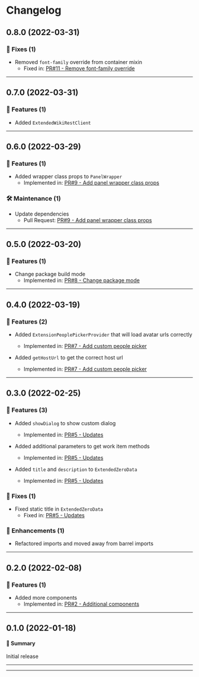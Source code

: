 # Changelog

## 0.8.0 (2022-03-31)

### 🐛 Fixes (1)

- Removed `font-family` override from container mixin
  - Fixed in: [PR#11 - Remove font-family override](https://github.com/joachimdalen/azdevops-ext-core/pull/11)

---

## 0.7.0 (2022-03-31)

### 🚀 Features (1)

- Added `ExtendedWikiRestClient`

---

## 0.6.0 (2022-03-29)

### 🚀 Features (1)

- Added wrapper class props to `PanelWrapper`
  - Implemented in: [PR#9 - Add panel wrapper class props](https://github.com/joachimdalen/azdevops-ext-core/pull/9)

### 🛠️ Maintenance (1)

- Update dependencies
  - Pull Request: [PR#9 - Add panel wrapper class props](https://github.com/joachimdalen/azdevops-ext-core/pull/9)

---

## 0.5.0 (2022-03-20)

### 🚀 Features (1)

- Change package build mode
  - Implemented in: [PR#8 - Change package mode](https://github.com/joachimdalen/azdevops-ext-core/pull/8)

---

## 0.4.0 (2022-03-19)

### 🚀 Features (2)

- Added `ExtensionPeoplePickerProvider` that will load avatar urls correctly

  - Implemented in: [PR#7 - Add custom people picker](https://github.com/joachimdalen/azdevops-ext-core/pull/7)

- Added `getHostUrl` to get the correct host url
  - Implemented in: [PR#7 - Add custom people picker](https://github.com/joachimdalen/azdevops-ext-core/pull/7)

---

## 0.3.0 (2022-02-25)

### 🚀 Features (3)

- Added `showDialog` to show custom dialog

  - Implemented in: [PR#5 - Updates](https://github.com/joachimdalen/azdevops-ext-core/pull/5)

- Added additional parameters to get work item methods

  - Implemented in: [PR#5 - Updates](https://github.com/joachimdalen/azdevops-ext-core/pull/5)

- Added `title` and `description` to `ExtendedZeroData`
  - Implemented in: [PR#5 - Updates](https://github.com/joachimdalen/azdevops-ext-core/pull/5)

### 🐛 Fixes (1)

- Fixed static title in `ExtendedZeroData`
  - Fixed in: [PR#5 - Updates](https://github.com/joachimdalen/azdevops-ext-core/pull/5)

### 📣 Enhancements (1)

- Refactored imports and moved away from barrel imports

---

## 0.2.0 (2022-02-08)

### 🚀 Features (1)

- Added more components
  - Implemented in: [PR#2 - Additional components](https://github.com/joachimdalen/azdevops-ext-core/pull/2)

---

## 0.1.0 (2022-01-18)

#### 💬 Summary

Initial release

---

---
